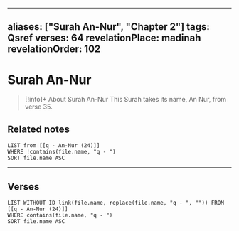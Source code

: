 
---
aliases: ["Surah An-Nur", "Chapter 2"]
tags: Qsref
verses: 64
revelationPlace: madinah
revelationOrder: 102
---

# Surah An-Nur

> [!info]+ About Surah An-Nur
> This Surah takes its name, An Nur, from verse 35.

## Related notes
```dataview
LIST from [[q - An-Nur (24)]]
WHERE !contains(file.name, "q - ")
SORT file.name ASC
```

---

## Verses
```dataview
LIST WITHOUT ID link(file.name, replace(file.name, "q - ", "")) FROM [[q - An-Nur (24)]]
WHERE contains(file.name, "q - ")
SORT file.name ASC
```

